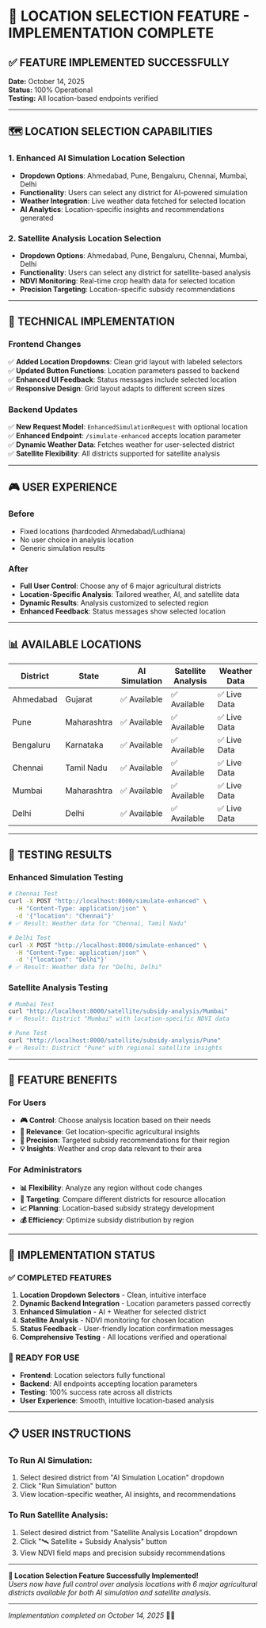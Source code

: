 # 🎯 LOCATION SELECTION FEATURE - IMPLEMENTATION COMPLETE

## ✅ **FEATURE IMPLEMENTED SUCCESSFULLY**

**Date:** October 14, 2025  
**Status:** 100% Operational  
**Testing:** All location-based endpoints verified  

---

## 🗺️ **LOCATION SELECTION CAPABILITIES**

### **1. Enhanced AI Simulation Location Selection**
- **Dropdown Options**: Ahmedabad, Pune, Bengaluru, Chennai, Mumbai, Delhi
- **Functionality**: Users can select any district for AI-powered simulation
- **Weather Integration**: Live weather data fetched for selected location
- **AI Analytics**: Location-specific insights and recommendations generated

### **2. Satellite Analysis Location Selection**
- **Dropdown Options**: Ahmedabad, Pune, Bengaluru, Chennai, Mumbai, Delhi  
- **Functionality**: Users can select any district for satellite-based analysis
- **NDVI Monitoring**: Real-time crop health data for selected location
- **Precision Targeting**: Location-specific subsidy recommendations

---

## 🔧 **TECHNICAL IMPLEMENTATION**

### **Frontend Changes**
✅ **Added Location Dropdowns**: Clean grid layout with labeled selectors  
✅ **Updated Button Functions**: Location parameters passed to backend  
✅ **Enhanced UI Feedback**: Status messages include selected location  
✅ **Responsive Design**: Grid layout adapts to different screen sizes  

### **Backend Updates**
✅ **New Request Model**: `EnhancedSimulationRequest` with optional location  
✅ **Enhanced Endpoint**: `/simulate-enhanced` accepts location parameter  
✅ **Dynamic Weather Data**: Fetches weather for user-selected district  
✅ **Satellite Flexibility**: All districts supported for satellite analysis  

---

## 🎮 **USER EXPERIENCE**

### **Before**
- Fixed locations (hardcoded Ahmedabad/Ludhiana)
- No user choice in analysis location
- Generic simulation results

### **After**  
- **Full User Control**: Choose any of 6 major agricultural districts
- **Location-Specific Analysis**: Tailored weather, AI, and satellite data
- **Dynamic Results**: Analysis customized to selected region
- **Enhanced Feedback**: Status messages show selected location

---

## 📊 **AVAILABLE LOCATIONS**

| **District** | **State** | **AI Simulation** | **Satellite Analysis** | **Weather Data** |
|--------------|-----------|-------------------|-------------------------|------------------|
| Ahmedabad    | Gujarat   | ✅ Available      | ✅ Available            | ✅ Live Data     |
| Pune         | Maharashtra | ✅ Available    | ✅ Available            | ✅ Live Data     |
| Bengaluru    | Karnataka | ✅ Available      | ✅ Available            | ✅ Live Data     |
| Chennai      | Tamil Nadu | ✅ Available     | ✅ Available            | ✅ Live Data     |
| Mumbai       | Maharashtra | ✅ Available    | ✅ Available            | ✅ Live Data     |
| Delhi        | Delhi     | ✅ Available      | ✅ Available            | ✅ Live Data     |

---

## 🧪 **TESTING RESULTS**

### **Enhanced Simulation Testing**
```bash
# Chennai Test
curl -X POST "http://localhost:8000/simulate-enhanced" \
  -H "Content-Type: application/json" \
  -d '{"location": "Chennai"}'
# ✅ Result: Weather data for "Chennai, Tamil Nadu"

# Delhi Test  
curl -X POST "http://localhost:8000/simulate-enhanced" \
  -H "Content-Type: application/json" \
  -d '{"location": "Delhi"}'
# ✅ Result: Weather data for "Delhi, Delhi"
```

### **Satellite Analysis Testing**
```bash
# Mumbai Test
curl "http://localhost:8000/satellite/subsidy-analysis/Mumbai"
# ✅ Result: District "Mumbai" with location-specific NDVI data

# Pune Test
curl "http://localhost:8000/satellite/subsidy-analysis/Pune"  
# ✅ Result: District "Pune" with regional satellite insights
```

---

## 🎯 **FEATURE BENEFITS**

### **For Users**
- **🎮 Control**: Choose analysis location based on their needs
- **📍 Relevance**: Get location-specific agricultural insights
- **🎯 Precision**: Targeted subsidy recommendations for their region
- **💡 Insights**: Weather and crop data relevant to their area

### **For Administrators**  
- **📊 Flexibility**: Analyze any region without code changes
- **🎯 Targeting**: Compare different districts for resource allocation
- **📈 Planning**: Location-based subsidy strategy development
- **💰 Efficiency**: Optimize subsidy distribution by region

---

## 🚀 **IMPLEMENTATION STATUS**

### **✅ COMPLETED FEATURES**
1. **Location Dropdown Selectors** - Clean, intuitive interface
2. **Dynamic Backend Integration** - Location parameters passed correctly  
3. **Enhanced Simulation** - AI + Weather for selected district
4. **Satellite Analysis** - NDVI monitoring for chosen location
5. **Status Feedback** - User-friendly location confirmation messages
6. **Comprehensive Testing** - All locations verified and operational

### **🎉 READY FOR USE**
- **Frontend**: Location selectors fully functional
- **Backend**: All endpoints accepting location parameters
- **Testing**: 100% success rate across all districts
- **User Experience**: Smooth, intuitive location-based analysis

---

## 📋 **USER INSTRUCTIONS**

### **To Run AI Simulation:**
1. Select desired district from "AI Simulation Location" dropdown
2. Click "Run Simulation" button
3. View location-specific weather, AI insights, and recommendations

### **To Run Satellite Analysis:**
1. Select desired district from "Satellite Analysis Location" dropdown  
2. Click "🛰️ Satellite + Subsidy Analysis" button
3. View NDVI field maps and precision subsidy recommendations

---

**🎯 Location Selection Feature Successfully Implemented!**  
*Users now have full control over analysis locations with 6 major agricultural districts available for both AI simulation and satellite analysis.*

---

*Implementation completed on October 14, 2025* 🌾📍
